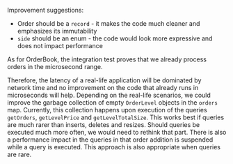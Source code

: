 Improvement suggestions:

* Order should be a `record` - it makes the code much cleaner and emphasizes its immutability
* `side` should be an enum - the code would look more expressive and does not impact performance

As for OrderBook, the integration test proves that we already process orders in the microsecond range. 

Therefore, the latency of a real-life application will be dominated by network time and no improvement on the code that already runs in microseconds will help.
Depending on the real-life scenarios, we could improve the garbage collection of empty `OrderLevel` objects in the `orders` map. Currently, this collection happens upon execution of the queries `getOrders`, `getLevelPrice` and `getLevelTotalSize`. This works best if queries are much rarer than inserts, deletes and resizes. Should queries be executed much more often, we would need to rethink that part. There is also a performance impact in the queries in that order addition is suspended while a query is executed. This approach is also appropriate when queries are rare. 